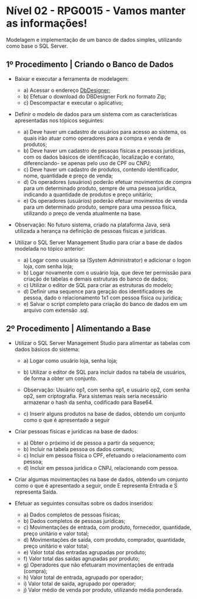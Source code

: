 # Nível 02 - RPG0015  - Vamos manter as informações!

Modelagem e implementação de um banco de dados simples, utilizando como base o SQL Server.

## 1º Procedimento | Criando o Banco de Dados

- Baixar e executar a ferramenta de modelagem:
    - a) Acessar o endereço [DbDesigner](https://sourceforge.net/projects/dbdesigner-fork/);
    - b) Efetuar o download do DBDesigner Fork no formato Zip;
    - c) Descompactar e executar o aplicativo;
      
- Definir o modelo de dados para um sistema com as características apresentadas nos tópicos seguintes:
    - a) Deve haver um cadastro de usuários para acesso ao sistema, os quais irão atuar como operadores para a compra e venda de produtos;
    - b) Deve haver um cadastro de pessoas físicas e pessoas jurídicas, com os dados básicos de identificação, localização e contato, diferenciando-
se apenas pelo uso de CPF ou CNPJ;
    - c) Deve haver um cadastro de produtos, contendo identificador, nome, quantidade e preço de venda;
    - d) Os operadores (usuários) poderão efetuar movimentos de compra para um determinado produto, sempre de uma pessoa jurídica, indicando
a quantidade de produtos e preço unitário;
    - e) Os operadores (usuários) poderão efetuar movimentos de venda para um determinado produto, sempre para uma pessoa física, utilizando
o preço de venda atualmente na base.

- Observação: No futuro sistema, criado na plataforma Java, será utilizada a herança na definição de pessoas físicas e jurídicas.

- Utilizar o SQL Server Management Studio para criar a base de dados modelada no tópico anterior:
    - a) Logar como usuário sa (System Administrator) e adicionar o logon loja, com senha loja;
    - b) Logar novamente com o usuário loja, que deve ter permissão para criação de tabelas e demais estruturas
do banco de dados;
    - c) Utilizar o editor de SQL para criar as estruturas do modelo;
    - d) Definir uma sequence para geração dos identificadores de pessoa, dado o relacionamento 1x1
com pessoa física ou jurídica;
    - e) Salvar o script completo para criação do banco de dados em um arquivo com extensão .sql.

## 2º Procedimento | Alimentando a Base

- Utilizar o SQL Server Management Studio para alimentar as tabelas com dados básicos do sistema:
    - a) Logar como usuário loja, senha loja;
    - b) Utilizar o editor de SQL para incluir dados na tabela de usuários, de forma a obter um conjunto.
      
    - Observação: Usuário op1, com senha op1, e usuário op2, com senha op2, sem criptografia. Para sistemas
reais seria necessário armazenar o hash da senha, codificado para Base64.

    - c) Inserir alguns produtos na base de dados, obtendo um conjunto como o que é apresentado a seguir

- Criar pessoas físicas e jurídicas na base de dados:
    - a) Obter o próximo id de pessoa a partir da sequence;
    - b) Incluir na tabela pessoa os dados comuns;
    - c) Incluir em pessoa física o CPF, efetuando o relacionamento com pessoa;
    - d) Incluir em pessoa jurídica o CNPJ, relacionando com pessoa.

- Criar algumas movimentações na base de dados, obtendo um conjunto como o que é apresentado a seguir, onde E representa Entrada e S representa Saída.

- Efetuar as seguintes consultas sobre os dados inseridos:
    - a) Dados completos de pessoas físicas;
    - b) Dados completos de pessoas jurídicas;
    - c) Movimentações de entrada, com produto, fornecedor, quantidade, preço unitário e valor total;
    - d) Movimentações de saída, com produto, comprador, quantidade, preço unitário e valor total;
    - e) Valor total das entradas agrupadas por produto;
    - f) Valor total das saídas agrupadas por produto;
    - g) Operadores que não efetuaram movimentações de entrada (compra);
    - h) Valor total de entrada, agrupado por operador;
    - i) Valor total de saída, agrupado por operador;
    - j) Valor médio de venda por produto, utilizando média ponderada.

 <br>
  

